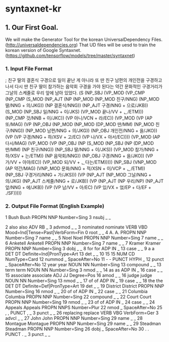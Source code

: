 # syntaxnet-kr

## 1. Our First Goal.
We will make the Generator Tool for the korean UniversalDependency Files.(<http://universaldependencies.org>)
That UD files will be uesd to train the korean version of Google Syntaxnet.(<https://github.com/tensorflow/models/tree/master/syntaxnet>)

### 1. Input File Format
; 친구 딸의 결혼식 구경으로 일이 끝난 게 아니라 또 딴 친구 남편의 개인전을 구경하고 나서 다시 딴 친구 딸이 참가하는 음악회 구경을 가야 된다는 약간 문화적인 구경거리가 그날의 스케줄로 우리 앞에 남아 있었다.
(S 	(NP_SBJ 	(VP_MOD 	(VP_CMP 	(NP_CMP 	(S_MOD 	(NP_AJT 	(NP 	(NP_MOD 	(NP_MOD 친구/NNG)
									(NP_MOD 딸/NNG + 의/JKG))
								(NP 결혼식/NNG))
							(NP_AJT 구경/NNG + 으로/JKB))
						(S_MOD 	(NP_SBJ 일/NNG + 이/JKS)
							(VP_MOD 끝나/VV + ᆫ/ETM)))
					(NP_CMP 것/NNB + 이/JKC))
				(VP 아니/VCN + 라/EC))
			(VP_MOD 	(VP 	(AP 또/MAG)
					(VP 	(NP_OBJ 	(NP_MOD 	(NP_MOD 	(DP_MOD 딴/MM)
									(NP_MOD 친구/NNG))
								(NP_MOD 남편/NNG + 의/JKG))
							(NP_OBJ 개인전/NNG + 을/JKO))
						(VP 	(VP 구경/NNG + 하/XSV + 고/EC)
							(VP 나/VX + 아서/EC))))
				(VP_MOD 	(AP 다시/MAG)
					(VP_MOD 	(VP 	(NP_OBJ 	(NP 	(S_MOD 	(NP_SBJ 	(NP 	(DP_MOD 딴/MM)
												(NP 친구/NNG))
											(NP_SBJ 딸/NNG + 이/JKS))
										(VP_MOD 참가/NNG + 하/XSV + 는/ETM))
									(NP 음악회/NNG))
								(NP_OBJ 구경/NNG + 을/JKO))
							(VP 가/VV + 아야/EC))
						(VP_MOD 되/VV + ᆫ다는/ETM)))))
		(NP_SBJ 	(VNP_MOD 	(AP 약간/MAG)
				(VNP_MOD 문화/NNG + 적/XSN + 이/VCP + ᆫ/ETM))
			(NP_SBJ 구경거리/NNG + 가/JKS)))
	(VP 	(NP_AJT 	(NP_MOD 그날/NNG + 의/JKG)
			(NP_AJT 스케줄/NNG + 로/JKB))
		(VP 	(NP_AJT 	(NP 우리/NP)
				(NP_AJT 앞/NNG + 에/JKB))
			(VP 	(VP 남/VV + 아/EC)
				(VP 있/VX + 었/EP + 다/EF + ./SF)))))

### 2. Output File Format (English Example)
1	Bush	Bush	PROPN	NNP	Number=Sing	3	nsubj	_	_

2	also	also	ADV	RB	_	3	advmod	_	_
3	nominated	nominate	VERB	VBD	Mood=Ind|Tense=Past|VerbForm=Fin	0	root	_	_
4	A.	A.	PROPN	NNP	Number=Sing	7	name	_	_
5	Noel	Noel	PROPN	NNP	Number=Sing	7	name	_	_
6	Anketell	Anketell	PROPN	NNP	Number=Sing	7	name	_	_
7	Kramer	Kramer	PROPN	NNP	Number=Sing	3	dobj	_	_
8	for	for	ADP	IN	_	13	case	_	_
9	a	a	DET	DT	Definite=Ind|PronType=Art	13	det	_	_
10	15	15	NUM	CD	NumType=Card	12	nummod	_	SpaceAfter=No
11	-	-	PUNCT	HYPH	_	12	punct	_	SpaceAfter=No
12	year	year	NOUN	NN	Number=Sing	13	compound	_	_
13	term	term	NOUN	NN	Number=Sing	3	nmod	_	_
14	as	as	ADP	IN	_	16	case	_	_
15	associate	associate	ADJ	JJ	Degree=Pos	16	amod	_	_
16	judge	judge	NOUN	NN	Number=Sing	13	nmod	_	_
17	of	of	ADP	IN	_	19	case	_	_
18	the	the	DET	DT	Definite=Def|PronType=Art	19	det	_	_
19	District	District	PROPN	NNP	Number=Sing	16	nmod	_	_
20	of	of	ADP	IN	_	22	case	_	_
21	Columbia	Columbia	PROPN	NNP	Number=Sing	22	compound	_	_
22	Court	Court	PROPN	NNP	Number=Sing	19	nmod	_	_
23	of	of	ADP	IN	_	24	case	_	_
24	Appeals	Appeals	PROPN	NNPS	Number=Plur	22	nmod	_	SpaceAfter=No
25	,	,	PUNCT	,	_	3	punct	_	_
26	replacing	replace	VERB	VBG	VerbForm=Ger	3	advcl	_	_
27	John	John	PROPN	NNP	Number=Sing	29	name	_	_
28	Montague	Montague	PROPN	NNP	Number=Sing	29	name	_	_
29	Steadman	Steadman	PROPN	NNP	Number=Sing	26	dobj	_	SpaceAfter=No
30	.	.	PUNCT	.	_	3	punct	_	_